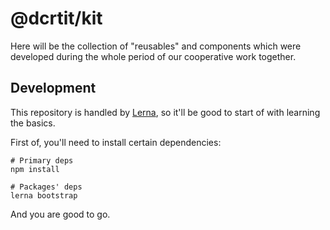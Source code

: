# @dcrtit/kit

Here will be the collection of "reusables" and components which were developed during the whole period of our cooperative work together.

## Development

This repository is handled by [Lerna](https://github.com/lerna/lerna), so it'll be good to start of with learning the basics.

First of, you'll need to install certain dependencies:

```shell
# Primary deps
npm install

# Packages' deps
lerna bootstrap
```

And you are good to go.